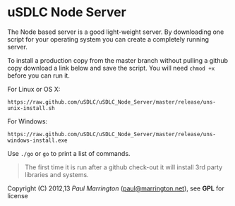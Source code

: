 uSDLC Node Server
=================

The Node based server is a good light-weight server. By downloading one script for your operating system you can create a completely running server.

To install a production copy from the master branch without pulling a github copy download a link below and save the script. You will need `chmod +x` before you can run it.

For Linux or OS X:

`https://raw.github.com/uSDLC/uSDLC_Node_Server/master/release/uns-unix-install.sh`

For Windows:

`https://raw.github.com/uSDLC/uSDLC_Node_Server/master/release/uns-windows-install.exe`
 
Use `./go` or `go` to print a list of commands.

> The first time it is run after a github check-out it will install 3rd party libraries and systems.

Copyright (C) 2012,13 *Paul Marrington* (paul@marrington.net), see **GPL** for license